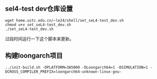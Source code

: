 ## sel4-test dev仓库设置

```
wget home.ustc.edu.cn/~le24/shell/set_seL4-test_dev.sh
chmod u+x set_seL4-test_dev.sh
./set_seL4-test_dev.sh
```
过段时间运行一下这个脚本来更新。

## 构建loongarch项目

```../init-build.sh -DPLATFORM=3A5000 -DLoongarch64=1 -DSIMULATION=1 -DCROSS_COMPILER_PREFIX=loongarch64-unknown-linux-gnu-```